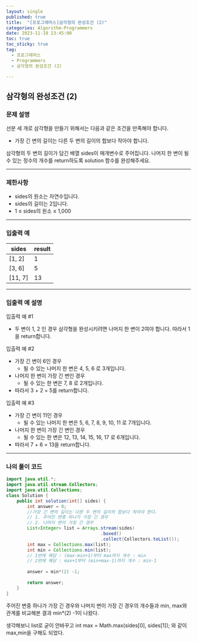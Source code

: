 ```yaml
---
layout: single
published: true
title:  "[프로그래머스]삼각형의 완성조건 (2)"
categories: Algorithm-Programmers
date: 2023-11-10 23:45:00
toc: true
toc_sticky: true
tag:   
  - 프로그래머스
  - Programmers
  - 삼각형의 완성조건 (2)

---
```


## 삼각형의 완성조건 (2)

### 문제 설명

선분 세 개로 삼각형을 만들기 위해서는 다음과 같은 조건을 만족해야 합니다.

* 가장 긴 변의 길이는 다른 두 변의 길이의 합보다 작아야 합니다.

삼각형의 두 변의 길이가 담긴 배열 sides이 매개변수로 주어집니다. 나머지 한 변이 될 수 있는 정수의 개수를 return하도록 solution 함수를 완성해주세요.

----------------

### 제한사항

* sides의 원소는 자연수입니다.
* sides의 길이는 2입니다.
* 1 ≤ sides의 원소 ≤ 1,000
----------------

### 입출력 예

|sides|	result|
|---|---|
|[1, 2]|	1|
|[3, 6]|	5|
|[11, 7]	|13|

----------------

### 입출력 예 설명

입출력 예 #1  

* 두 변이 1, 2 인 경우 삼각형을 완성시키려면 나머지 한 변이 2여야 합니다. 따라서 1을 return합니다.
  

입출력 예 #2  

* 가장 긴 변이 6인 경우
  * 될 수 있는 나머지 한 변은 4, 5, 6 로 3개입니다.
* 나머지 한 변이 가장 긴 변인 경우
  * 될 수 있는 한 변은 7, 8 로 2개입니다.
* 따라서 3 + 2 = 5를 return합니다.
  
  
입출력 예 #3

* 가장 긴 변이 11인 경우
  * 될 수 있는 나머지 한 변은 5, 6, 7, 8, 9, 10, 11 로 7개입니다.
* 나머지 한 변이 가장 긴 변인 경우
  * 될 수 있는 한 변은 12, 13, 14, 15, 16, 17 로 6개입니다.
* 따라서 7 + 6 = 13을 return합니다.

  


  
  

  

  

  

----------------

### 나의 풀이 코드

```java
import java.util.*;
import java.util.stream.Collectors;
import java.util.Collections;
class Solution {
    public int solution(int[] sides) {
        int answer = 0;
        //가장 긴 변의 길이는 다른 두 변의 길이의 합보다 작아야 한다.
        // 1. 주어진 변중 하나가 가장 긴 경우
        // 2. 나머지 변이 가장 긴 경우
        List<Integer> list = Arrays.stream(sides)
                                    .boxed()
                                    .collect(Collectors.toList());
        int max = Collections.max(list);
        int min = Collections.min(list);
        // 1번에 해당 : (max-min+1)부터 max까지 개수 : min
        // 2번에 해당 : max+1부터 (min+max-1)까지 개수 : min-1 
        
        answer = min*(2) -1;
        
        return answer;
    }
}
```
주어진 변중 하나가 가장 긴 경우와 나머지 변이 가장 긴 경우의 개수들과 min, max와 관계를 비교해본 결과 min*(2) -1이 나왔다.

생각해보니 list로 굳이 안바꾸고 int max = Math.max(sides[0], sides[1]); 와 같이 max,min을 구해도 되었다.



